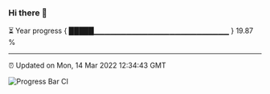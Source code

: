 ### Hi there 👋

⏳ Year progress { █████▁▁▁▁▁▁▁▁▁▁▁▁▁▁▁▁▁▁▁▁▁▁▁▁▁ } 19.87 %

---

⏰ Updated on Mon, 14 Mar 2022 12:34:43 GMT

![Progress Bar CI](https://github.com/ZhaoGui/ZhaoGui/workflows/Progress%20Bar%20CI/badge.svg)
